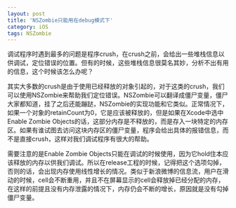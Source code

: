 ```yaml
---
layout: post
title: 'NSZombie只能用在debug模式下'
category: iOS
tags: NSZombie
---
```


调试程序时遇到最多的问题是程序crush，在crush之前，会给出一些堆栈信息以供调试，定位错误的位置。但有的时候，这些堆栈信息很莫名其妙，分析不出有用的信息，这个时候该怎么办呢？

其实大多数的crush是由于使用已经释放的对象引起的，对于这类的crush，我们可以使用NSZombie来帮助我们定位错误。NSZombie可以翻译成僵尸变量，僵尸大家都知道，挂了之后还能蹦跶，NSZombie的实现功能和它类似。正常情况下，如果一个对象的retainCount为0，它是应该被释放的，但是如果在Xcode中选中Enable Zombie Objects的话，这部分内存是不释放的，而是存入一块特定的内存区。如果有谁试图去访问这块内存区的僵尸变量，程序会给出具体的报错信息，而不是直接crush，这样对我们调试程序有很大的帮助。

需要注意的是Enable Zombie Objects只能在调试的时候使用，因为它hold住本应该释放的内存以供我们调试。所以在release工程的时候，记得把这个选项勾掉，否则的话，会出现内存使用线性增长的情况。类似于新浪微博的信息流，用户在滑动的时候，cell会不断重用，并且不在屏幕显示的cell会释放掉已经分配的内存，在这样的前提且没有内存泄露的情况下，内存仍会不断的增长，原因就是没有勾掉僵尸变量。



